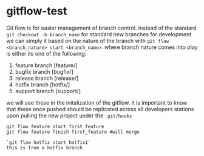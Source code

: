 # gitflow-test

Git flow is for easier management of branch control. instead of the standard 
```git checkout -b branch_name``` for standard new branches for development we can simply it based on the nature of the branch with ```git flow <branch_nature> start <branch_name>```. where branch nature comes into play is either its one of the following:

1. feature branch [feature/]
1. bugfix branch  [bugfix/]
1. release branch [release/]
1. hotfix branch  [hotfix/]
1. support branch [support/]

we will see these in the initalization of the gitflow. it is important to know that these once pushed should be replicated across all developers stations upon pulling the new project under the ```.git/hooks```


```
git flow feature start first_feature
git flow feature finish first_feature #will merge
```
```
`git flow hotfix start hotfix1`
this is from a hotfix branch
```